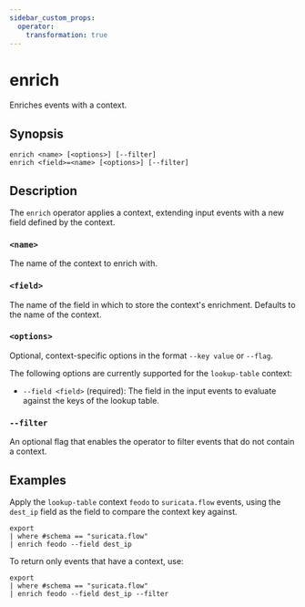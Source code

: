 ```yaml
---
sidebar_custom_props:
  operator:
    transformation: true
---
```


# enrich

Enriches events with a context.

## Synopsis

```
enrich <name> [<options>] [--filter]
enrich <field>=<name> [<options>] [--filter]
```

## Description

The `enrich` operator applies a context, extending input events with a new field
defined by the context.

### `<name>`

The name of the context to enrich with.

### `<field>`

The name of the field in which to store the context's enrichment. Defaults to
the name of the context.

### `<options>`

Optional, context-specific options in the format `--key value` or `--flag`.

The following options are currently supported for the `lookup-table` context:
- `--field <field>` (required): The field in the input events to evaluate
  against the keys of the lookup table.

### `--filter`

An optional flag that enables the operator to filter events that do not
contain a context.

## Examples

Apply the `lookup-table` context `feodo` to `suricata.flow` events, using the
`dest_ip` field as the field to compare the context key against.

```
export
| where #schema == "suricata.flow"
| enrich feodo --field dest_ip
```

To return only events that have a context, use:

```
export
| where #schema == "suricata.flow"
| enrich feodo --field dest_ip --filter
```
